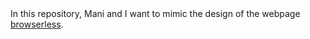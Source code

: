 <html>
In this repository, Mani and I want to mimic the design of the webpage <a href="www.browserless.io">browserless</a>. 
